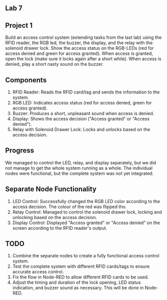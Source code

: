 ## Lab 7

## Project 1

Build an access control system (extending tasks from the last lab) using the RFID reader, the RGB led, the buzzer, the display, and the relay with the solenoid drawer lock. Show the access status on the RGB-LEDs (red for access denied and green for access granted). When access is granted, open the lock (make sure it locks again after a short while). When access is denied, play a short nasty sound on the buzzer.

## Components

1. RFID Reader: Reads the RFID card/tag and sends the information to the system.
2. RGB LED: Indicates access status (red for access denied, green for access granted).
3. Buzzer: Produces a short, unpleasant sound when access is denied.
4. Display: Shows the access decision ("Access granted" or "Access denied").
5. Relay with Solenoid Drawer Lock: Locks and unlocks based on the access decision.

## Progress

We managed to control the LED, relay, and display separately, but we did not manage to get the whole system running as a whole. The individual nodes were functional, but the complete system was not yet integrated.

## Separate Node Functionality

1. LED Control: Successfully changed the RGB LED color according to the access decision. The colour of the red was flipped tho.
2. Relay Control: Managed to control the solenoid drawer lock, locking and unlocking based on the access decision.
3. Display Control: Displayed "Access granted" or "Access denied" on the screen according to the RFID reader's output.

## TODO
 1. Combine the separate nodes to create a fully functional access control system. 
 2. Test the complete system with different RFID cards/tags to ensure accurate access control.
 3. Fix the flow in Node-RED to allow different RFID cards to be used.
 4. Adjust the timing and duration of the lock opening, LED status indication, and buzzer sound as necessary. This will be done in Node-RED.